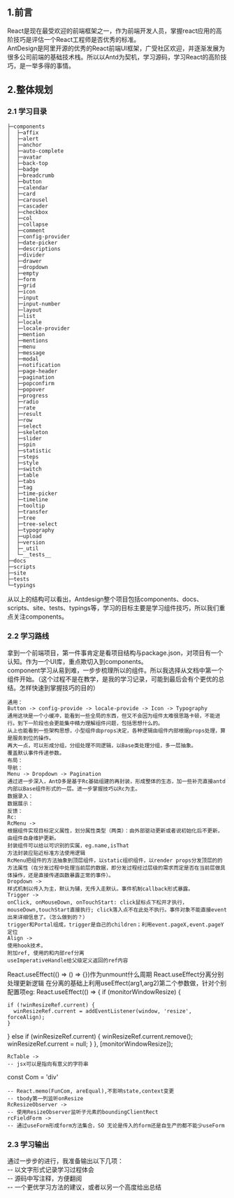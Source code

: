 ## 1.前言  
React是现在最受欢迎的前端框架之一，作为前端开发人员，掌握react应用的高阶技巧是评估一个React工程师是否优秀的标准。  
AntDesign是阿里开源的优秀的React前端UI框架，广受社区欢迎，并逐渐发展为很多公司前端的基础技术栈。所以以Antd为契机，学习源码，学习React的高阶技巧，是一举多得的事情。  
## 2.整体规划  
### 2.1 学习目录
```
├─components
│  ├─affix
│  ├─alert
│  ├─anchor
│  ├─auto-complete
│  ├─avatar
│  ├─back-top
│  ├─badge
│  ├─breadcrumb
│  ├─button
│  ├─calendar
│  ├─card
│  ├─carousel
│  ├─cascader
│  ├─checkbox
│  ├─col
│  ├─collapse
│  ├─comment
│  ├─config-provider
│  ├─date-picker
│  ├─descriptions
│  ├─divider
│  ├─drawer
│  ├─dropdown
│  ├─empty
│  ├─form
│  ├─grid
│  ├─icon
│  ├─input
│  ├─input-number
│  ├─layout
│  ├─list
│  ├─locale
│  ├─locale-provider
│  ├─mention
│  ├─mentions
│  ├─menu
│  ├─message
│  ├─modal
│  ├─notification
│  ├─page-header
│  ├─pagination
│  ├─popconfirm
│  ├─popover
│  ├─progress
│  ├─radio
│  ├─rate
│  ├─result
│  ├─row
│  ├─select
│  ├─skeleton
│  ├─slider
│  ├─spin
│  ├─statistic
│  ├─steps
│  ├─style
│  ├─switch
│  ├─table
│  ├─tabs
│  ├─tag
│  ├─time-picker
│  ├─timeline
│  ├─tooltip
│  ├─transfer
│  ├─tree
│  ├─tree-select
│  ├─typography
│  ├─upload
│  ├─version
│  ├─_util
│  └─__tests__
├─docs
├─scripts
├─site
├─tests
└─typings
```
从以上的结构可以看出，Antdesign整个项目包括components、docs、scripts、site、tests、typings等，学习的目标主要是学习组件技巧，所以我们重点关注components。  
### 2.2 学习路线
拿到一个前端项目，第一件事肯定是看项目结构与package.json，对项目有一个认知。作为一个UI库，重点欺切入到components。  
component学习从易到难，一步步梳理所以的组件。所以我选择从文档中第一个组件开始。（这个过程不是在教学，是我的学习记录，可能到最后会有个更优的总结。怎样快速到掌握技巧的目的）  
```
通用：
Button -> config-provide -> locale-provide -> Icon -> Typography  
通用这块是一个小缓冲，能看到一些全局的东西，但又不会因为组件太难很思路卡顿，不能进行。到下一阶段也会更能集中精力理解组件问题，包括思想什么的。  
从上也能看到一些架构思想，小型组件由props决定，各种逻辑由组件内部根据props处理，算是服务到位的操作。  
再大一点，可以形成分组，分组处理不同逻辑，以Base类处理分组，多一层抽象。  
覆盖默认事件传递参数。  
布局：
导航：
Menu -> Dropdown -> Pagination
通过进一步深入，AntD多是基于Rc基础组建的再封装，形成整体的生态，加一些补充直接antd内部以Base组件形式的一层。进一步掌握技巧以Rc为主。
数据录入：
数据展示：
反馈：
Rc:
RcMenu ->
根据组件实现目标定义属性，划分属性类型（两类）：由外部驱动更新或者说初始化后不更新，由组件自身维护更新。
封装组件可以给以可识别的实属，eg.name,isThat
方法封装应贴近标准方法使用逻辑
RcMenu把组件的方法抽象到顶层组件，以static组织组件，以render props分发顶层的的方法属性（在分发过程中处理当前层的数据，即分发过程经过层级的需求而定是否在当前层做具体操作，还是直接传递函数暴露正常的事件）。
Dropdown ->  
样式机制以传入为主，默认为辅，无传入走默认。事件机制callback形式暴露。
Trigger ->
onClick, onMouseDown, onTouchStart: click鼠标点下松开才执行，mouseDown,touchStart直接执行; click落入点不在此处不执行。事件对象不能直接event出来详细信息了。（怎么做到的？）
trigger和Portal组成，trigger是自己的children；利用event.pageX,event.pageY定位
Align -> 
使用hook技术，  
附加ref, 使用的和内部ref分离  
useImperativeHandle给父级定义返回的ref内容  
```
React.useEffect(() => () => {})作为unmount什么周期
React.useEffect分离分别处理更新逻辑
在分离的基础上利用useEffect(arg1,arg2)第二个参数做，针对个别配置项eg:
React.useEffect(() => {
  if (monitorWindowResize) {
<!-- 配置为true去addEventListenner -->
    if (!winResizeRef.current) {
      winResizeRef.current = addEventListener(window, 'resize', forceAlign);
    }
  } else if (winResizeRef.current) {
    winResizeRef.current.remove();
    winResizeRef.current = null;
  }
}, [monitorWindowResize]);
<!-- 这个配置项正常开发是不会变化的，但是利用这个更简洁的做了变化的处理 -->
```
RcTable -> 
-- jsx可以是指向有意义的字符串
```
const Com = 'div'
<Com></Com>
```
-- React.memo(FunCom, areEqual),不影响state,context变更
-- tbody第一列监听onResize
RcResizeObserver ->
-- 使用ResizeObserver监听子元素的boundingClientRect
rcFieldForm ->
-- 通过useForm形成form方法集合，SO 无论是传入的form还是自生产的都不能少useForm  
```
### 2.3 学习输出
通过一步步的进行，我准备输出以下几项：  
-- 以文字形式记录学习过程体会  
-- 源码中写注释，方便翻阅  
-- 一个更优学习方法的建议，或者以另一个高度给出总结  
